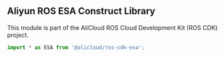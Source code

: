 ## Aliyun ROS ESA Construct Library

This module is part of the AliCloud ROS Cloud Development Kit (ROS CDK) project.

```python
import * as ESA from '@alicloud/ros-cdk-esa';
```
